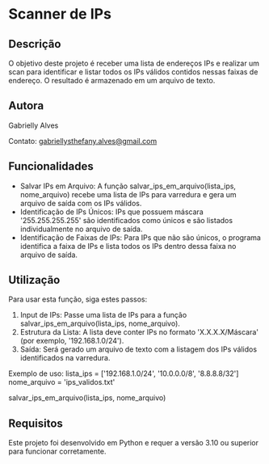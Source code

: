# Scanner de IPs

## Descrição
O objetivo deste projeto é receber uma lista de endereços IPs e realizar um scan para identificar e listar todos os IPs válidos contidos nessas faixas de endereço. O resultado é armazenado em um arquivo de texto.

## Autora
Gabrielly Alves

Contato: gabriellysthefany.alves@gmail.com

## Funcionalidades
- Salvar IPs em Arquivo: A função salvar_ips_em_arquivo(lista_ips, nome_arquivo) recebe uma lista de IPs para varredura e gera um arquivo de saída com os IPs válidos.
- Identificação de IPs Únicos: IPs que possuem máscara '255.255.255.255' são identificados como únicos e são listados individualmente no arquivo de saída.
- Identificação de Faixas de IPs: Para IPs que não são únicos, o programa identifica a faixa de IPs e lista todos os IPs dentro dessa faixa no arquivo de saída.

## Utilização
Para usar esta função, siga estes passos:

1. Input de IPs: Passe uma lista de IPs para a função salvar_ips_em_arquivo(lista_ips, nome_arquivo).
2. Estrutura da Lista: A lista deve conter IPs no formato 'X.X.X.X/Máscara' (por exemplo, '192.168.1.0/24').
3. Saída: Será gerado um arquivo de texto com a listagem dos IPs válidos identificados na varredura.

Exemplo de uso:
lista_ips = ['192.168.1.0/24', '10.0.0.0/8', '8.8.8.8/32']
nome_arquivo = 'ips_validos.txt'

salvar_ips_em_arquivo(lista_ips, nome_arquivo)


## Requisitos
Este projeto foi desenvolvido em Python e requer a versão 3.10 ou superior para funcionar corretamente.

